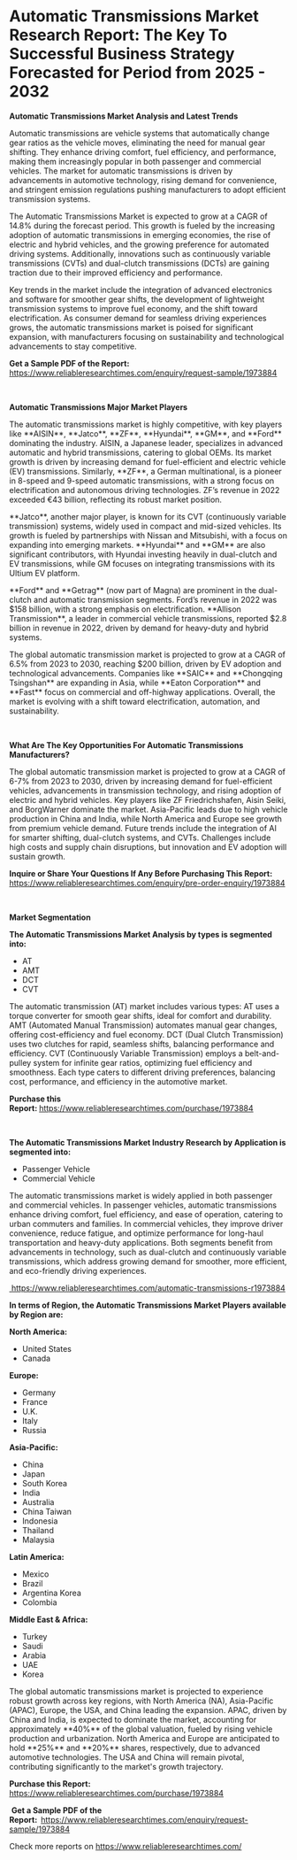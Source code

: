 <p><h1>Automatic Transmissions Market Research Report: The Key To Successful Business Strategy Forecasted for Period from 2025 - 2032</h1></p><p><strong>Automatic Transmissions Market Analysis and Latest Trends</strong></p>
<p><p>Automatic transmissions are vehicle systems that automatically change gear ratios as the vehicle moves, eliminating the need for manual gear shifting. They enhance driving comfort, fuel efficiency, and performance, making them increasingly popular in both passenger and commercial vehicles. The market for automatic transmissions is driven by advancements in automotive technology, rising demand for convenience, and stringent emission regulations pushing manufacturers to adopt efficient transmission systems.</p><p>The Automatic Transmissions Market is expected to grow at a CAGR of 14.8% during the forecast period. This growth is fueled by the increasing adoption of automatic transmissions in emerging economies, the rise of electric and hybrid vehicles, and the growing preference for automated driving systems. Additionally, innovations such as continuously variable transmissions (CVTs) and dual-clutch transmissions (DCTs) are gaining traction due to their improved efficiency and performance.</p><p>Key trends in the market include the integration of advanced electronics and software for smoother gear shifts, the development of lightweight transmission systems to improve fuel economy, and the shift toward electrification. As consumer demand for seamless driving experiences grows, the automatic transmissions market is poised for significant expansion, with manufacturers focusing on sustainability and technological advancements to stay competitive.</p></p>
<p><strong>Get a Sample PDF of the Report:&nbsp;</strong> <a href="https://www.reliableresearchtimes.com/enquiry/request-sample/1973884?utm_campaign=2006&utm_medium=2&utm_source=Github&utm_content=ia&utm_term=23012025&utm_id=automatic-transmissions">https://www.reliableresearchtimes.com/enquiry/request-sample/1973884</a></p>
<p>&nbsp;</p>
<p><strong>Automatic Transmissions Major Market Players</strong></p>
<p><p>The automatic transmissions market is highly competitive, with key players like **AISIN**, **Jatco**, **ZF**, **Hyundai**, **GM**, and **Ford** dominating the industry. AISIN, a Japanese leader, specializes in advanced automatic and hybrid transmissions, catering to global OEMs. Its market growth is driven by increasing demand for fuel-efficient and electric vehicle (EV) transmissions. Similarly, **ZF**, a German multinational, is a pioneer in 8-speed and 9-speed automatic transmissions, with a strong focus on electrification and autonomous driving technologies. ZF’s revenue in 2022 exceeded €43 billion, reflecting its robust market position.</p><p>**Jatco**, another major player, is known for its CVT (continuously variable transmission) systems, widely used in compact and mid-sized vehicles. Its growth is fueled by partnerships with Nissan and Mitsubishi, with a focus on expanding into emerging markets. **Hyundai** and **GM** are also significant contributors, with Hyundai investing heavily in dual-clutch and EV transmissions, while GM focuses on integrating transmissions with its Ultium EV platform.</p><p>**Ford** and **Getrag** (now part of Magna) are prominent in the dual-clutch and automatic transmission segments. Ford’s revenue in 2022 was $158 billion, with a strong emphasis on electrification. **Allison Transmission**, a leader in commercial vehicle transmissions, reported $2.8 billion in revenue in 2022, driven by demand for heavy-duty and hybrid systems.</p><p>The global automatic transmission market is projected to grow at a CAGR of 6.5% from 2023 to 2030, reaching $200 billion, driven by EV adoption and technological advancements. Companies like **SAIC** and **Chongqing Tsingshan** are expanding in Asia, while **Eaton Corporation** and **Fast** focus on commercial and off-highway applications. Overall, the market is evolving with a shift toward electrification, automation, and sustainability.</p></p>
<p>&nbsp;</p>
<p><strong>What Are The Key Opportunities For Automatic Transmissions Manufacturers?</strong></p>
<p><p>The global automatic transmission market is projected to grow at a CAGR of 6-7% from 2023 to 2030, driven by increasing demand for fuel-efficient vehicles, advancements in transmission technology, and rising adoption of electric and hybrid vehicles. Key players like ZF Friedrichshafen, Aisin Seiki, and BorgWarner dominate the market. Asia-Pacific leads due to high vehicle production in China and India, while North America and Europe see growth from premium vehicle demand. Future trends include the integration of AI for smarter shifting, dual-clutch systems, and CVTs. Challenges include high costs and supply chain disruptions, but innovation and EV adoption will sustain growth.</p></p>
<p><strong>Inquire or Share Your Questions If Any Before Purchasing This Report:</strong> <a href="https://www.reliableresearchtimes.com/enquiry/pre-order-enquiry/1973884?utm_campaign=2006&utm_medium=2&utm_source=Github&utm_content=ia&utm_term=23012025&utm_id=automatic-transmissions">https://www.reliableresearchtimes.com/enquiry/pre-order-enquiry/1973884</a></p>
<p>&nbsp;</p>
<p><strong>Market Segmentation</strong></p>
<p><strong>The Automatic Transmissions Market Analysis by types is segmented into:</strong></p>
<p><ul><li>AT</li><li>AMT</li><li>DCT</li><li>CVT</li></ul></p>
<p><p>The automatic transmission (AT) market includes various types: AT uses a torque converter for smooth gear shifts, ideal for comfort and durability. AMT (Automated Manual Transmission) automates manual gear changes, offering cost-efficiency and fuel economy. DCT (Dual Clutch Transmission) uses two clutches for rapid, seamless shifts, balancing performance and efficiency. CVT (Continuously Variable Transmission) employs a belt-and-pulley system for infinite gear ratios, optimizing fuel efficiency and smoothness. Each type caters to different driving preferences, balancing cost, performance, and efficiency in the automotive market.</p></p>
<p><strong>Purchase this Report:&nbsp;</strong><a href="https://www.reliableresearchtimes.com/purchase/1973884?utm_campaign=2006&utm_medium=2&utm_source=Github&utm_content=ia&utm_term=23012025&utm_id=automatic-transmissions">https://www.reliableresearchtimes.com/purchase/1973884</a></p>
<p>&nbsp;</p>
<p><strong>The Automatic Transmissions Market Industry Research by Application is segmented into:</strong></p>
<p><ul><li>Passenger Vehicle</li><li>Commercial Vehicle</li></ul></p>
<p><p>The automatic transmissions market is widely applied in both passenger and commercial vehicles. In passenger vehicles, automatic transmissions enhance driving comfort, fuel efficiency, and ease of operation, catering to urban commuters and families. In commercial vehicles, they improve driver convenience, reduce fatigue, and optimize performance for long-haul transportation and heavy-duty applications. Both segments benefit from advancements in technology, such as dual-clutch and continuously variable transmissions, which address growing demand for smoother, more efficient, and eco-friendly driving experiences.</p></p>
<p><a href="https://www.reliableresearchtimes.com/automatic-transmissions-r1973884?utm_campaign=2006&utm_medium=2&utm_source=Github&utm_content=ia&utm_term=23012025&utm_id=automatic-transmissions">&nbsp;https://www.reliableresearchtimes.com/automatic-transmissions-r1973884</a></p>
<p><strong>In terms of Region, the Automatic Transmissions Market Players available by Region are:</strong></p>
<p>
    <p> <strong> North America: </strong>
        <ul>
            <li>United States</li>
            <li>Canada</li>
        </ul>
        </p> 
    <p> <strong> Europe: </strong>
        <ul>
            <li>Germany</li>
            <li>France</li>
            <li>U.K.</li>
            <li>Italy</li>
            <li>Russia</li>
        </ul>
        </p> 
    <p> <strong> Asia-Pacific: </strong>
        <ul>
            <li>China</li>
            <li>Japan</li>
            <li>South Korea</li>
            <li>India</li>
            <li>Australia</li>
            <li>China Taiwan</li>
            <li>Indonesia</li>
            <li>Thailand</li>
            <li>Malaysia</li>
        </ul>
        </p> 
    <p> <strong> Latin America: </strong>
        <ul>
            <li>Mexico</li>
            <li>Brazil</li>
            <li>Argentina Korea</li>
            <li>Colombia</li>
        </ul>
        </p> 
    <p> <strong> Middle East & Africa: </strong>
        <ul>
            <li>Turkey</li>
            <li>Saudi</li>
            <li>Arabia</li>
            <li>UAE</li>
            <li>Korea</li>
        </ul>
    </p>
    </p>
<p><p>The global automatic transmissions market is projected to experience robust growth across key regions, with North America (NA), Asia-Pacific (APAC), Europe, the USA, and China leading the expansion. APAC, driven by China and India, is expected to dominate the market, accounting for approximately **40%** of the global valuation, fueled by rising vehicle production and urbanization. North America and Europe are anticipated to hold **25%** and **20%** shares, respectively, due to advanced automotive technologies. The USA and China will remain pivotal, contributing significantly to the market's growth trajectory.</p></p>
<p><strong>Purchase this Report: </strong><a href="https://www.reliableresearchtimes.com/purchase/1973884?utm_campaign=2006&utm_medium=2&utm_source=Github&utm_content=ia&utm_term=23012025&utm_id=automatic-transmissions">https://www.reliableresearchtimes.com/purchase/1973884</a></p>
<p>&nbsp;<strong>Get a Sample PDF of the Report:&nbsp;&nbsp;</strong><a href="https://www.reliableresearchtimes.com/enquiry/request-sample/1973884?utm_campaign=2006&utm_medium=2&utm_source=Github&utm_content=ia&utm_term=23012025&utm_id=automatic-transmissions">https://www.reliableresearchtimes.com/enquiry/request-sample/1973884</a></p>
<p><strong></strong></p>
<p>Check more reports on <a href="https://www.reliableresearchtimes.com/?utm_campaign=2006&utm_medium=2&utm_source=Github&utm_content=ia&utm_term=23012025&utm_id=automatic-transmissions">https://www.reliableresearchtimes.com/</a></p>